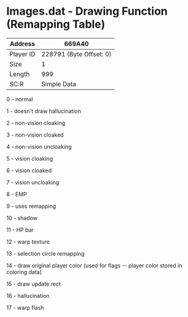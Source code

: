 #  Images.dat - Drawing Function (Remapping Table)
Address   | 669A40
----------|-------------
Player ID | 228791 (Byte Offset: 0)
Size 	  | 1
Length 	  | 999
SC:R      | Simple Data

0 - normal
1 - doesn't draw hallucination
2 - non-vision cloaking
3 - non-vision cloaked
4 - non-vision uncloaking
5 - vision cloaking
6 - vision cloaked
7 - vision uncloaking
8 - EMP
9 - uses remapping
10 - shadow
11 - HP bar
12 - warp texture
13 - selection circle remapping
14 - draw original player color (used for flags -- player color stored in coloring data)
15 - draw update rect
16 - hallucination
17 - warp flash
